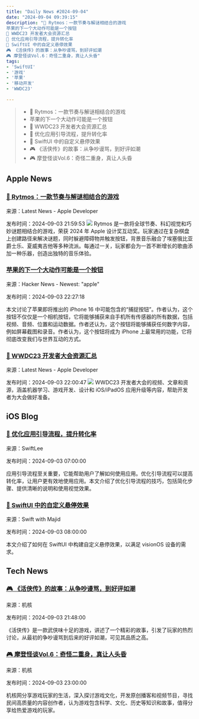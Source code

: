 ```yaml
---
title: "Daily News #2024-09-04"
date: "2024-09-04 09:39:15"
description: "🌟 Rytmos：一款节奏与解谜相结合的游戏
苹果的下一个大动作可能是一个按钮
🌟 WWDC23 开发者大会资源汇总
🚀 优化应用引导流程，提升转化率
🎨 SwiftUI 中的自定义悬停效果
🎮 《活侠传》的故事：从争吵谩骂，到好评如潮
🎮 摩登怪谈Vol.6：奇怪二重身，真让人头昏"
tags: 
- 'SwiftUI'
- '游戏'
- '苹果'
- '移动开发'
- 'WWDC23'

---
```


> - 🌟 Rytmos：一款节奏与解谜相结合的游戏
> - 苹果的下一个大动作可能是一个按钮
> - 🌟 WWDC23 开发者大会资源汇总
> - 🚀 优化应用引导流程，提升转化率
> - 🎨 SwiftUI 中的自定义悬停效果
> - 🎮 《活侠传》的故事：从争吵谩骂，到好评如潮
> - 🎮 摩登怪谈Vol.6：奇怪二重身，真让人头昏

## Apple News

### [🌟 Rytmos：一款节奏与解谜相结合的游戏](https://developer.apple.com/news/?id=34m9vbvv)

来源：Latest News - Apple Developer

发布时间：2024-09-03 21:59:53
![](https://devimages-cdn.apple.com/wwdc-services/articles/images/4455E7D1-C2DD-46EB-95E1-15422B3103F1/2048.jpeg)
Rytmos 是一款将全球节奏、科幻视觉和巧妙谜题相结合的游戏，荣获 2024 年 Apple 设计奖互动奖。玩家通过在复杂棋盘上创建路径来解决谜题，同时躲避障碍物并触发按钮，背景音乐融合了埃塞俄比亚爵士乐、夏威夷吉他等多种流派。每通过一关，玩家都会为一首不断增长的歌曲添加一种乐器，创造出独特的音乐体验。

### [苹果的下一个大动作可能是一个按钮](https://miguelrochefort.com/blog/capture-button/)

来源：Hacker News - Newest: "apple"

发布时间：2024-09-03 22:27:18

本文讨论了苹果即将推出的 iPhone 16 中可能包含的“捕捉按钮”。作者认为，这个按钮不仅仅是一个相机按钮，它将能够捕获来自手机所有传感器的所有数据，包括视频、音频、位置和运动数据。作者还认为，这个按钮将能够捕获任何数字内容，例如屏幕截图和录音。作者认为，这个按钮将成为 iPhone 上最常用的功能，它将彻底改变我们与世界互动的方式。

### [🌟 WWDC23 开发者大会资源汇总](https://developer.apple.com/news/?id=myu3gpem)

来源：Latest News - Apple Developer

发布时间：2024-09-03 22:00:47
![](https://devimages-cdn.apple.com/wwdc-services/articles/images/121AB9CF-BAE9-4C92-BFE7-1B923E1C2972/2048.jpeg)
WWDC23 开发者大会的视频、文章和资源，涵盖机器学习、游戏开发、设计和 iOS/iPadOS 应用升级等内容，帮助开发者为大会做好准备。

## iOS Blog

### [🚀 优化应用引导流程，提升转化率](https://www.avanderlee.com/optimization/app-onboarding-funnel-increase-conversions/)

来源：SwiftLee

发布时间：2024-09-03 07:00:00

应用引导流程至关重要，它能帮助用户了解如何使用应用。优化引导流程可以提高转化率，让用户更有效地使用应用。本文介绍了优化引导流程的技巧，包括简化步骤、提供清晰的说明和使用视觉效果。

### [🎨 SwiftUI 中的自定义悬停效果](https://swiftwithmajid.com/2024/09/03/custom-hover-effects-in-swiftui/)

来源：Swift with Majid

发布时间：2024-09-03 08:00:00

本文介绍了如何在 SwiftUI 中构建自定义悬停效果，以满足 visionOS 设备的需求。

## Tech News

### [🎮 《活侠传》的故事：从争吵谩骂，到好评如潮](https://www.gcores.com/articles/187671)

来源：机核

发布时间：2024-09-03 21:48:00

《活侠传》是一款武侠味十足的游戏，讲述了一个精彩的故事，引发了玩家的热烈讨论，从最初的争吵谩骂到后来的好评如潮，可见其品质之高。

### [🎮 摩登怪谈Vol.6：奇怪二重身，真让人头昏](https://www.gcores.com/radios/187515)

来源：机核

发布时间：2024-09-03 23:00:00

机核网分享游戏玩家的生活，深入探讨游戏文化，开发原创播客和视频节目，寻找民间高质量的内容创作者，认为游戏包含科学、文化、历史等知识和故事，值得分享给热爱游戏的玩家。

